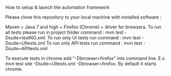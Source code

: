 How to setup & launch the automation framework

Please clone this repository to your local machine with installed software :

Maven + Java 7 and high + Firefox (Chrome) + driver for browsera. To run all tests please run in project folder command : mvn test -Dsuite=testNG.xml. To run only UI tests run command : mvn test -Dsuite=UItests.xml To run only API tests run command : mvn test -Dsuite=APItests.xml

To execute tests in chrome add "-Dbrowser=firefox" into command line. E.x. mvn test site -Dsuite=UItests.xml -Dbrowser=firefox. By default it starts chrome.
